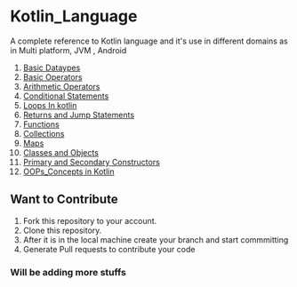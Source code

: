 # Kotlin_Language
A complete reference to Kotlin language and it's use in different domains as in Multi platform, JVM , Android
1. [Basic Dataypes](https://github.com/PrajjawalBanati/Kotlin_Language/blob/master/Basics/src/Type_Conversion.kt)
2. [Basic Operators](https://github.com/PrajjawalBanati/Kotlin_Language/blob/master/Basics/src/Operators.kt)
3. [Arithmetic Operators](https://github.com/PrajjawalBanati/Kotlin_Language/blob/master/Calculator/src/Calculator.kt)
4. [Conditional Statements](https://github.com/PrajjawalBanati/Kotlin_Language/blob/master/Conditional_Statements/src/Conditional_statements.kt)
5. [Loops In kotlin](https://github.com/PrajjawalBanati/Kotlin_Language/blob/master/Loops/src/Loops.kt)
6. [Returns and Jump Statements](https://github.com/PrajjawalBanati/Kotlin_Language/blob/master/Return_and_Jumps/src/return.kt)
7. [Functions](Function/BasicFunctions.kt)
8. [Collections](Collections/Lists.kt)
9. [Maps](Maps/Maps.kt)
10. [Classes and Objects](https://github.com/PrajjawalBanati/Kotlin_Language/blob/master/Classes_and_Objects/src/Person.kt)
11. [Primary and Secondary Constructors](https://github.com/PrajjawalBanati/Kotlin_Language/blob/master/Constructors/src/Constructors.kt)
12. [OOPs_Concepts in Kotlin](https://github.com/PrajjawalBanati/Kotlin_Language/tree/master/OOP_Concepts)
## Want to Contribute
1. Fork this repository to your account.
2. Clone this repository.
3. After it is in the local machine create your branch and start commmitting
4. Generate Pull requests to contribute your code

### Will be adding more stuffs

